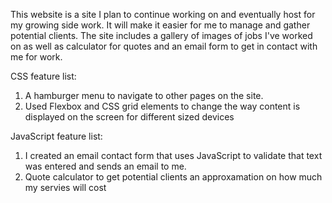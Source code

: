 This website is a site I plan to continue working on and eventually host for my growing side work. It will make it easier for me to manage and gather potential clients. The site includes a gallery of images of jobs I've worked on as well as calculator for quotes and an email form to get in contact with me for work.

CSS feature list:
1. A hamburger menu to navigate to other pages on the site.
2. Used Flexbox and CSS grid elements to change the way content is displayed on the screen for different sized devices

JavaScript feature list:
1. I created an email contact form that uses JavaScript to validate that text was entered and sends an email to me.
2. Quote calculator to get potential clients an approxamation on how much my servies will cost
